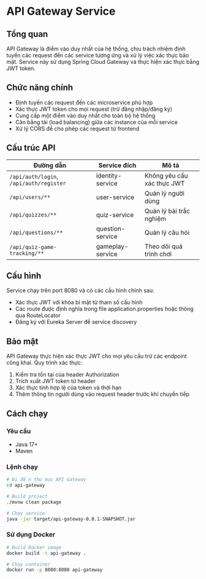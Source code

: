 # API Gateway Service

## Tổng quan

API Gateway là điểm vào duy nhất của hệ thống, chịu trách nhiệm định tuyến các request đến các service tương ứng và xử lý việc xác thực bảo mật. Service này sử dụng Spring Cloud Gateway và thực hiện xác thực bằng JWT token.

## Chức năng chính

- Định tuyến các request đến các microservice phù hợp
- Xác thực JWT token cho mọi request (trừ đăng nhập/đăng ký)
- Cung cấp một điểm vào duy nhất cho toàn bộ hệ thống
- Cân bằng tải (load balancing) giữa các instance của mỗi service
- Xử lý CORS để cho phép các request từ frontend

## Cấu trúc API

| Đường dẫn | Service đích | Mô tả |
|-----------|--------------|-------|
| `/api/auth/login`, `/api/auth/register` | identity-service | Không yêu cầu xác thực JWT |
| `/api/users/**` | user-service | Quản lý người dùng |
| `/api/quizzes/**` | quiz-service | Quản lý bài trắc nghiệm |
| `/api/questions/**` | question-service | Quản lý câu hỏi |
| `/api/quiz-game-tracking/**` | gameplay-service | Theo dõi quá trình chơi |

## Cấu hình

Service chạy trên port 8080 và có các cấu hình chính sau:

- Xác thực JWT với khóa bí mật từ tham số cấu hình
- Các route được định nghĩa trong file application.properties hoặc thông qua RouteLocator
- Đăng ký với Eureka Server để service discovery

## Bảo mật

API Gateway thực hiện xác thực JWT cho mọi yêu cầu trừ các endpoint công khai. Quy trình xác thực:

1. Kiểm tra tồn tại của header Authorization
2. Trích xuất JWT token từ header
3. Xác thực tính hợp lệ của token và thời hạn
4. Thêm thông tin người dùng vào request header trước khi chuyển tiếp

## Cách chạy

### Yêu cầu

- Java 17+
- Maven

### Lệnh chạy

```bash
# Đi đến thư mục API Gateway
cd api-gateway

# Build project
./mvnw clean package

# Chạy service
java -jar target/api-gateway-0.0.1-SNAPSHOT.jar
```

### Sử dụng Docker

```bash
# Build Docker image
docker build -t api-gateway .

# Chạy container
docker run -p 8080:8080 api-gateway
```